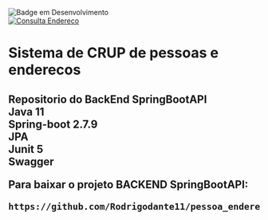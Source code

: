 ![Badge em Desenvolvimento](http://img.shields.io/static/v1?label=STATUS&message=EM%20DESENVOLVIMENTO&color=GREEN&style=for-the-badge)
</br>
[![Consulta Endereco](https://github.com/Rodrigodante11/pessoa_endereco_spring/actions/workflows/maven-publish.yml/badge.svg)](https://github.com/Rodrigodante11/pessoa_endereco_spring/actions/workflows/maven-publish.yml)

<h1 aligh="center"> Sistema de CRUP de pessoas e enderecos <h2>

<strong>Repositorio do BackEnd SpringBootAPI</strong> </br>
<strong>Java 11 </strong> </br>
<strong>Spring-boot 2.7.9 </strong> </br>
<strong>JPA </strong> </br>
<strong>Junit 5</strong></br>
<strong>Swagger</strong></br>

Para baixar o projeto BACKEND SpringBootAPI:

```
https://github.com/Rodrigodante11/pessoa_endereco_spring.git
```
